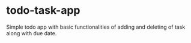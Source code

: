 # todo-task-app
Simple todo app with basic functionalities of adding and deleting of task along with due date.
